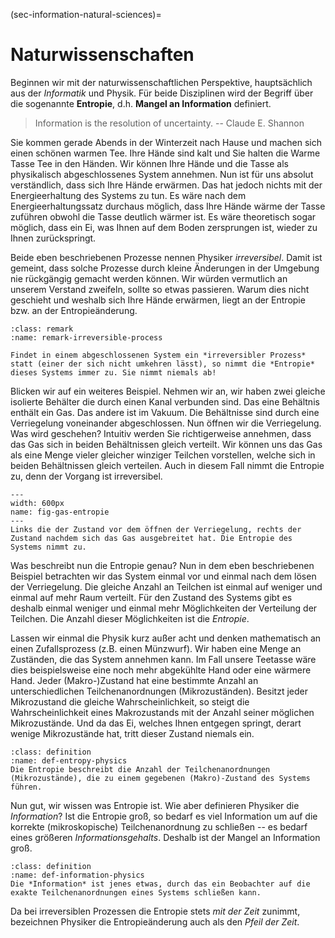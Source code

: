 (sec-information-natural-sciences)=
# Naturwissenschaften

Beginnen wir mit der naturwissenschaftlichen Perspektive, hauptsächlich aus der *Informatik* und Physik.
Für beide Disziplinen wird der Begriff über die sogenannte **Entropie**, d.h. **Mangel an Information** definiert.

> Information is the resolution of uncertainty. -- Claude E. Shannon

Sie kommen gerade Abends in der Winterzeit nach Hause und machen sich einen schönen warmen Tee.
Ihre Hände sind kalt und Sie halten die Warme Tasse Tee in den Händen.
Wir können Ihre Hände und die Tasse als physikalisch abgeschlossenes System annehmen.
Nun ist für uns absolut verständlich, dass sich Ihre Hände erwärmen.
Das hat jedoch nichts mit der Energieerhaltung des Systems zu tun.
Es wäre nach dem Energieerhaltungssatz durchaus möglich, dass Ihre Hände wärme der Tasse zuführen obwohl die Tasse deutlich wärmer ist.
Es wäre theoretisch sogar möglich, dass ein Ei, was Ihnen auf dem Boden zersprungen ist, wieder zu Ihnen zurückspringt.

Beide eben beschriebenen Prozesse nennen Physiker *irreversibel*. Damit ist gemeint, dass solche Prozesse durch kleine Änderungen in der Umgebung nie rückgängig gemacht werden können.
Wir würden vermutlich an unserem Verstand zweifeln, sollte so etwas passieren.
Warum dies nicht geschieht und weshalb sich Ihre Hände erwärmen, liegt an der Entropie bzw. an der Entropieänderung.

```{admonition} Irreversible Prozesse
:class: remark
:name: remark-irreversible-process

Findet in einem abgeschlossenen System ein *irreversibler Prozess* statt (einer der sich nicht umkehren lässt), so nimmt die *Entropie* dieses Systems immer zu. Sie nimmt niemals ab!
```

Blicken wir auf ein weiteres Beispiel.
Nehmen wir an, wir haben zwei gleiche isolierte Behälter die durch einen Kanal verbunden sind.
Das eine Behältnis enthält ein Gas.
Das andere ist im Vakuum.
Die Behältnisse sind durch eine Verriegelung voneinander abgeschlossen.
Nun öffnen wir die Verriegelung.
Was wird geschehen?
Intuitiv werden Sie richtigerweise annehmen, dass das Gas sich in beiden Behältnissen gleich verteilt.
Wir können uns das Gas als eine Menge vieler gleicher winziger Teilchen vorstellen, welche sich in beiden Behältnissen gleich verteilen.
Auch in diesem Fall nimmt die Entropie zu, denn der Vorgang ist irreversibel.


```{figure} ../../figs/information/gas-entropie.png
---
width: 600px
name: fig-gas-entropie
---
Links die der Zustand vor dem öffnen der Verriegelung, rechts der Zustand nachdem sich das Gas ausgebreitet hat. Die Entropie des Systems nimmt zu.
```

Was beschreibt nun die Entropie genau?
Nun in dem eben beschriebenen Beispiel betrachten wir das System einmal vor und einmal nach dem lösen der Verriegelung.
Die gleiche Anzahl an Teilchen ist einmal auf weniger und einmal auf mehr Raum verteilt.
Für den Zustand des Systems gibt es deshalb einmal weniger und einmal mehr Möglichkeiten der Verteilung der Teilchen.
Die Anzahl dieser Möglichkeiten ist die *Entropie*.

Lassen wir einmal die Physik kurz außer acht und denken mathematisch an einen Zufallsprozess (z.B. einen Münzwurf).
Wir haben eine Menge an Zuständen, die das System annehmen kann.
Im Fall unsere Teetasse wäre dies beispielsweise eine noch mehr abgekühlte Hand oder eine wärmere Hand.
Jeder (Makro-)Zustand hat eine bestimmte Anzahl an unterschiedlichen Teilchenanordnungen (Mikrozuständen).
Besitzt jeder Mikrozustand die gleiche Wahrscheinlichkeit, so steigt die Wahrscheinlichkeit eines Makrozustands mit der Anzahl seiner möglichen Mikrozustände.
Und da das Ei, welches Ihnen entgegen springt, derart wenige Mikrozustände hat, tritt dieser Zustand niemals ein.

```{admonition} Entropie (Physik)
:class: definition
:name: def-entropy-physics
Die Entropie beschreibt die Anzahl der Teilchenanordnungen (Mikrozustände), die zu einem gegebenen (Makro)-Zustand des Systems führen.
```

Nun gut, wir wissen was Entropie ist.
Wie aber definieren Physiker die *Information*?
Ist die Entropie groß, so bedarf es viel Information um auf die korrekte (mikroskopische) Teilchenanordnung zu schließen -- es bedarf eines größeren *Informationsgehalts*.
Deshalb ist der Mangel an Information groß.

```{admonition} Information (Physik)
:class: definition
:name: def-information-physics
Die *Information* ist jenes etwas, durch das ein Beobachter auf die exakte Teilchenanordnungen eines Systems schließen kann.
```

Da bei irreversiblen Prozessen die Entropie stets *mit der Zeit* zunimmt, bezeichnen Physiker die Entropieänderung auch als den *Pfeil der Zeit*.